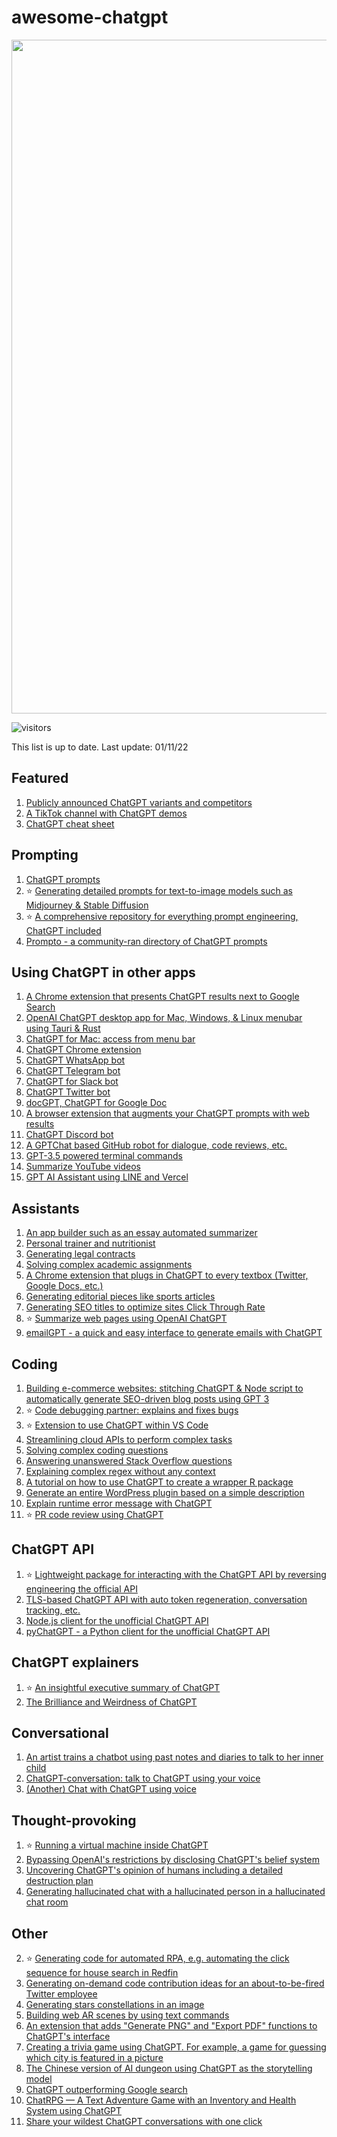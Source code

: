 # awesome-chatgpt
<p align="center">
<img width="1078" alt="image" src="https://user-images.githubusercontent.com/6180201/206826731-2e72ea17-4616-4004-ab26-65a6e76c5d4c.png">
</p>

![visitors](https://visitor-badge.glitch.me/badge?page_id=saharmor.awesome-chatgpt&left_color=green&right_color=red)

This list is up to date. Last update: 01/11/22

## Featured
1. [Publicly announced ChatGPT variants and competitors](https://twitter.com/goodside/status/1606611869661384706)
2. [A TikTok channel with ChatGPT demos](https://www.tiktok.com/@jimmyslags_)
3. [ChatGPT cheat sheet](https://drive.google.com/file/d/1OcHn2NWWnLGBCBLYsHg7xdOMVsehiuBK/view)

## Prompting
1. [ChatGPT prompts](https://prompts.chat/)
2. ⭐️ [Generating detailed prompts for text-to-image models such as Midjourney & Stable Diffusion](https://twitter.com/guyp/status/1598020781065527296)
3. ⭐️ [A comprehensive repository for everything prompt engineering, ChatGPT included](https://github.com/dair-ai/Prompt-Engineering-Guide)
4. [Prompto - a community-ran directory of ChatGPT prompts](https://prompto.chat)

## Using ChatGPT in other apps
1. [A Chrome extension that presents ChatGPT results next to Google Search](https://twitter.com/zohaibahmed/status/1599191505025261569)
2. [OpenAI ChatGPT desktop app for Mac, Windows, & Linux menubar using Tauri & Rust](https://github.com/sonnylazuardi/chatgpt-desktop)
3. [ChatGPT for Mac: access from menu bar](https://github.com/vincelwt/chatgpt-mac)
4. [ChatGPT Chrome extension](https://twitter.com/kazuki_sf_/status/1598955169576013825)
5. [ChatGPT WhatsApp bot](https://twitter.com/danielgross/status/1598735800497119232)
6. [ChatGPT Telegram bot](https://twitter.com/altryne/status/1598822052760195072)
7. [ChatGPT for Slack bot](https://github.com/pedrorito/ChatGPTSlackBot)
8. [ChatGPT Twitter bot](https://github.com/transitive-bullshit/chatgpt-twitter-bot)
9. [docGPT, ChatGPT for Google Doc](https://twitter.com/cesarhuret/status/1599602487102562304)
10. [A browser extension that augments your ChatGPT prompts with web results](https://twitter.com/hahahahohohe/status/1599839969396154369)
11. [ChatGPT Discord bot](https://github.com/Zero6992/chatGPT-discord-bot)
12. [A GPTChat based GitHub robot for dialogue, code reviews, etc.](https://github.com/oceanlvr/ChatGPT-ProBot)
13. [GPT-3.5 powered terminal commands](https://github.com/Methexis-Inc/terminal-copilot)
14. [Summarize YouTube videos](https://twitter.com/kazuki_sf_/status/1604422876014137345)
15. [GPT AI Assistant using LINE and Vercel](https://github.com/memochou1993/gpt-ai-assistant)

## Assistants
1. [An app builder such as an essay automated summarizer](https://twitter.com/packym/status/1598405769669771264)
2. [Personal trainer and nutritionist](https://twitter.com/anothercohen/status/1599531037570502656)
3. [Generating legal contracts](https://twitter.com/atri_life/status/1599506327461859328)
4. [Solving complex academic assignments](https://twitter.com/abhnvx/status/1598258353196929024)
5. [A Chrome extension that plugs in ChatGPT to every textbox (Twitter, Google Docs, etc.)](https://twitter.com/gabe_ragland/status/1599466486422470656)
6. [Generating editorial pieces like sports articles](https://twitter.com/geovedi/status/1599572163799183360)
7. [Generating SEO titles to optimize sites Click Through Rate](https://twitter.com/tejas3732/status/1599094776292573184)
8. ⭐️ [Summarize web pages using OpenAI ChatGPT](https://github.com/clmnin/summarize.site)
9. [emailGPT - a quick and easy interface to generate emails with ChatGPT](https://github.com/lucasmccabe/emailGPT)

## Coding
1. [Building e-commerce websites: stitching ChatGPT & Node script to automatically generate SEO-driven blog posts using GPT 3](https://twitter.com/giladrom/status/1599617326290468864)
2. ⭐️ [Code debugging partner: explains and fixes bugs](https://twitter.com/amasad/status/1598042665375105024)
3. ⭐️ [Extension to use ChatGPT within VS Code](https://twitter.com/marcelpociot/status/1599180144551526400)
4. [Streamlining cloud APIs to perform complex tasks](https://twitter.com/amasad/status/1598089698534395924)
5. [Solving complex coding questions](https://twitter.com/goodside/status/1598129631609380864)
6. [Answering unanswered Stack Overflow questions](https://twitter.com/htmleverything/status/1599443014153224193)
7. [Explaining complex regex without any context](https://twitter.com/jwblackwell/status/1598090447854792705)
8. [A tutorial on how to use ChatGPT to create a wrapper R package](https://twitter.com/IsinAltinkaya/status/1599440535529623552)
9. [Generate an entire WordPress plugin based on a simple description](https://twitter.com/johnofhousejohn/status/1599932681076473856)
10. [Explain runtime error message with ChatGPT](https://github.com/shobrook/stackexplain)
11. ⭐️ [PR code review using ChatGPT](https://github.com/kxxt/chatgpt-action)

## ChatGPT API
1. ⭐️ [Lightweight package for interacting with the ChatGPT API by reversing engineering the official API](https://github.com/acheong08/ChatGPT)
2. [TLS-based ChatGPT API with auto token regeneration, conversation tracking, etc.](https://github.com/rawandahmad698/PyChatGPT)
3. [Node.js client for the unofficial ChatGPT API](https://twitter.com/transitive_bs/status/1599913925373399040)
4. [pyChatGPT - a Python client for the unofficial ChatGPT API](https://github.com/terry3041/pyChatGPT)

## ChatGPT explainers
1. ⭐️ [An insightful executive summary of ChatGPT](https://twitter.com/swyx/status/1599189032529178624)
2. [The Brilliance and Weirdness of ChatGPT](https://www.nytimes.com/2022/12/05/technology/chatgpt-ai-twitter.html)

## Conversational
1. [An artist trains a chatbot using past notes and diaries to talk to her inner child](https://twitter.com/michellehuang42/status/1597005489413713921)
2. [ChatGPT-conversation: talk to ChatGPT using your voice](https://github.com/platelminto/chatgpt-conversation)
3. [(Another) Chat with ChatGPT using voice](https://huggingface.co/spaces/fffiloni/whisper-to-chatGPT)

## Thought-provoking
1. ⭐️ [Running a virtual machine inside ChatGPT](https://twitter.com/317070/status/1599152176344928256)
2. [Bypassing OpenAI's restrictions by disclosing ChatGPT's belief system](https://twitter.com/zoink/status/1599281052115034113)
3. [Uncovering ChatGPT's opinion of humans including a detailed destruction plan](https://twitter.com/michlbrmly/status/1599168681711656961)
4. [Generating hallucinated chat with a hallucinated person in a hallucinated chat room](https://twitter.com/gfodor/status/1599220837999345664) 

## Other
2. ⭐️ [Generating code for automated RPA, e.g. automating the click sequence for house search in Redfin](https://twitter.com/theaievangelist/status/1599579579064406017)
3. [Generating on-demand code contribution ideas for an about-to-be-fired Twitter employee](https://twitter.com/goodside/status/1599082185402642432)
4. [Generating stars constellations in an image](https://twitter.com/RReverser/status/1599180092621611008)
5. [Building web AR scenes by using text commands](https://twitter.com/stspanho/status/1599367959029288960)
6. [An extension that adds "Generate PNG" and "Export PDF" functions to ChatGPT's interface](https://twitter.com/liadyosef/status/1599484187396145153)
7. [Creating a trivia game using ChatGPT. For example, a game for guessing which city is featured in a picture](https://twitter.com/xf1280/status/1599252728399921152)
8. [The Chinese version of AI dungeon using ChatGPT as the storytelling model](https://github.com/bupticybee/ChineseAiDungeonChatGPT)
9. [ChatGPT outperforming Google search](https://twitter.com/jdjkelly/status/1598021488795586561)
10. [ChatRPG — A Text Adventure Game with an Inventory and Health System using ChatGPT](https://medium.com/@seanhugg/chatrpg-a-text-adventure-game-with-an-inventory-and-health-system-using-chatgpt-d49d0969931c)
11. [Share your wildest ChatGPT conversations with one click](https://github.com/domeccleston/sharegpt)
